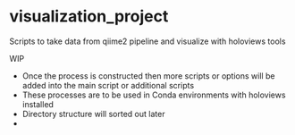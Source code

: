 # visualization_project
Scripts to take data from qiime2 pipeline and visualize with holoviews tools

WIP
- Once the process is constructed then more scripts or options will be added into the main script or additional scripts
- These processes are to be used in Conda environments with holoviews installed
- Directory structure will sorted out later
- 
